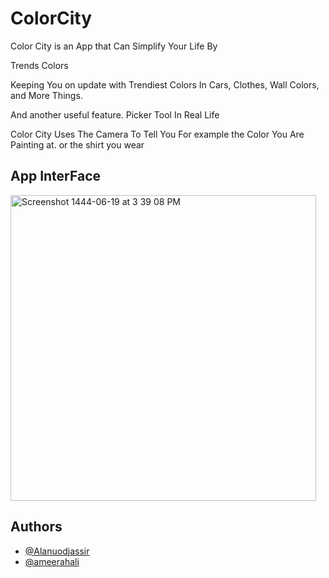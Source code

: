 # ColorCity
Color City is an App that Can Simplify Your Life By 

Trends Colors

Keeping You on update with Trendiest Colors In  Cars, Clothes, Wall Colors, and More Things.

 

And another useful feature.
  Picker Tool In Real Life

Color City Uses The Camera To Tell You For example the Color You Are Painting at. or the shirt you wear


## App InterFace
<img width="489" alt="Screenshot 1444-06-19 at 3 39 08 PM" src="https://user-images.githubusercontent.com/105976898/212068632-2c175c85-9856-46db-ba0a-02a324446948.png">



## Authors 
- [@Alanuodjassir](https://github.com/alanuodjassir)
- [@ameerahali](https://github.com/ameerahali)
